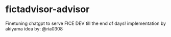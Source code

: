 # fictadvisor-advisor
 Finetuning chatgpt to serve FICE DEV till the end of days! 
implementation by akiyama
idea by: @ria0308
